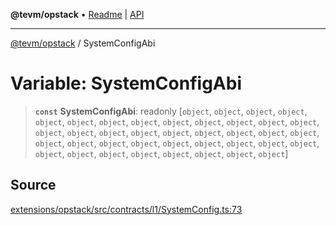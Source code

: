 **@tevm/opstack** • [Readme](../README.md) \| [API](../globals.md)

***

[@tevm/opstack](../README.md) / SystemConfigAbi

# Variable: SystemConfigAbi

> **`const`** **SystemConfigAbi**: readonly [`object`, `object`, `object`, `object`, `object`, `object`, `object`, `object`, `object`, `object`, `object`, `object`, `object`, `object`, `object`, `object`, `object`, `object`, `object`, `object`, `object`, `object`, `object`, `object`, `object`, `object`, `object`, `object`, `object`, `object`, `object`, `object`, `object`, `object`, `object`, `object`, `object`, `object`, `object`]

## Source

[extensions/opstack/src/contracts/l1/SystemConfig.ts:73](https://github.com/evmts/tevm-monorepo/blob/main/extensions/opstack/src/contracts/l1/SystemConfig.ts#L73)
